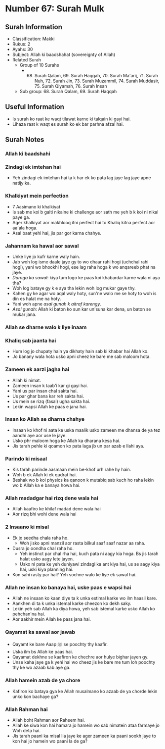# Number 67: Surah Mulk

## Surah Information

- Classification: Makki  
- Rukus: 2  
- Ayahs: 30  
- Subject: Allah ki baadshahat (sovereignty of Allah)  
- Related Surah
  - Group of 10 Surahs
    - 68. Surah Qalam, 69. Surah Haqqah, 70. Surah Ma'arij, 71. Surah Nuh, 72. Surah Jin, 73. Surah Muzammil, 74. Surah Muddasir, 75. Surah Qiyamah, 76. Surah Insan
  - Sub group: 68. Surah Qalam, 69. Surah Haqqah

## Useful Information

- Is surah ko raat ke waqt tilawat karne ki talqain ki gayi hai.
- Lihaza raat k waqt es surah ko ek bar parhna afzal hai.

## Surah Notes

### Allah ki baadshahi

### Zindagi ek imtehan hai

- Yeh zindagi ek imtehan hai ta k har ek ko pata lag jaye lag jaye apne natijy ka.

### Khalkiyat mein perfection

- 7 Aasimano ki khalkiyat
- Is sab me koi b galti nikalne ki challenge aor sath me yeh b k koi ni nikal paye ga.
- Ager khalkiyat aor makhlooq itni perfect hai to Khaliq kitna perfect aor aa'ala hoga.
- Asal baat yehi hai, jis par gor karna chahye.

### Jahannam ka hawal aor sawal

- Unke liye jo kufr karne waly hain.
- Jab woh log isme daale jaye gy to wo dhaar rahi hogi (uchchal rahi hogi), yani wo bhookhi hogi, ese lag raha hoga k wo anqareeb phat na jaye.
- *Daroga ka sawal*: kiya tum logo ke paas koi khabardar karne wala ni aya tha?
- Woh log bataye gy k e aya tha lekin woh log mukar gaye thy.
- Kahen gy ke agar wo aqal waly hoty, sun'ne walo me se hoty to woh is din es halat me na hoty.
- Yani woh apne *asal gunah k aitraf karengy*.
- *Asal gunah*: Allah ki baton ko sun kar un'suna kar dena, un baton se mukar jana.

### Allah se dharne walo k liye inaam

### Khaliq sab jaanta hai

- Hum log jo chupaty hain ya dikhaty hain sab ki khabar hai Allah ko.
- Jo banany wala hota usko apni cheez ke bare me sab maloom hota.

### Zameen ek aarzi jagha hai

- Allah ki nimat.
- Zameen insan k taab'i kar gi gayi hai.
- Yani us par insan chal sakta hai.
- Us par ghar bana kar reh sakta hai.
- Us mein se rizq (fasal) ugha sakta hai.
- Lekin wapsi Allah ke paas e jana hai.

### Insan ko Allah se dharna chahye

- Insaan ko khof ni aata ke uska maalik usko zameen me dhansa de ya tez aandhi aye aor use le jaye.
- Usko phr maloom hoga ke Allah ka dharana kesa hai.
- Jis tarah pehle ki qoamon ko pata laga jb un par azab e Ilahi aya.

### Parindo ki misaal

- Kis tarah parinde aasmaan mein be-khof urh rahe hy hain.
- Woh b ek Allah ki ek qudrat hai.
- Beshak wo b koi physics ka qanoon k mutabiq sab kuch ho raha lekin wo b Allah ka e banaya howa hai.

### Allah madadgar hai rizq dene wala hai

- Allah kaafiro ke khilaf madad dene wala hai
- Aor rizq bhi wohi dene wala hai

### 2 Insaano ki misal

- Ek jo seedha chala raha ho.
  - Woh jisko apni manzil aor rasta bilkul saaf saaf nazar aa raha.
- Dusra jo oondha chal raha ho.
  - Yeh instinct par chal rha hai, kuch pata ni aagy kia hoga. Bs jis tarah halat usko aagy lete jayen.
  - Usko ni pata ke yeh duniyawi zindagi ka ant kiya hai, us se aagy kiya hai, uski kiya planning hai.
- Kon sahi rasty par hai? Yeh sochne walo ke liye ek sawal hai.

### Allah ne insan ko banaya hai, uske paas e wapsi hai

- Allah ne insaan ko kaan diye ta k unka estimal karke wo ilm haasil kare.
- Aankhen di ta k unka istemal karke cheezon ko dekh saky.
- Lekin yeh sab Allah ka diya howa, yeh sab istemal karke usko Allah ko pehchan'na hai.
- Aor aakhir mein Allah ke pass jana hai.

### Qayamat ka sawal aor jawab

- Qayamt ke bare Aaap ﷺ se poochty thy kaafir.
- Uska ilm bs Allah ke paas hai.
- Qayamat dekhne se kaafiron ke chechre aor hulye bighar jayen gy.
- Unse kaha jaye ga k yehi hai wo cheez jis ke bare me tum loh poochty thy ke wo azaab kab aye ga.

### Allah hamein azab de ya chore

- Kafiron ko bataya gya ke Allah musalmano ko azaab de ya chorde lekin unko kon bachaye ga?

### Allah Rahman hai

- Allah boht Rahman aor Raheem hai.
- Allah ke siwa kon hai hamara jo hamein wo sab nimatein ataa farmaye jo Woh deta hai.
- Jis tarah paani ka misal lia jaye ke ager zameen ka paani sookh jaye to kon hai jo hamein wo paani la de ga?
